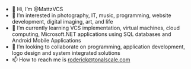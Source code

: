 - 👋 Hi, I’m @MattzVCS
- 👀 I’m interested in photography, IT, music, programming, website development, digital imaging, art, and life
- 🌱 I’m currently learning VCS implementation, virtual machines, cloud computing, Microsoft.NET applications using SQL databases and Android Mobile Applications
- 💞️ I’m looking to collaborate on programming, application development, logo design and system integrated solutions
- 📫 How to reach me is roderick@tonalscale.com

<!---
MattzVCS/MattzVCS is a ✨ special ✨ repository because its `README.md` (this file) appears on your GitHub profile.
You can click the Preview link to take a look at your changes.
--->
